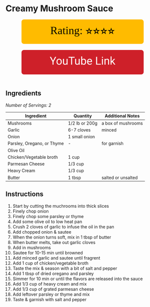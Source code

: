 # Creamy Mushroom Sauce

<div align="center">
  <img src="../graphics/svg/stars-4.svg" alt="Rating">
</div>

<br>

<div align="center">
  <a href="https://youtu.be/XVJB764Y1Uc">
    <img src="../graphics/svg/link-button-youtube.svg" alt="YouTube Link">
  </a>
</div>

<br>

## Ingredients
*Number of Servings: 2*

| Ingredient | Quantity | Additional Notes |
| --- | --- | --- |
| Mushrooms | 1/2 lb or 200g | a box of mushrooms |
| Garlic | 6-7 cloves | minced |
| Onion | 1 small onion |
| Parsley, Oregano, or Thyme | - | for garnish |
| Olive Oil |
| Chicken/Vegetable broth | 1 cup |
| Parmesan Cheese | 1/3 cup |
| Heavy Cream | 1/3 cup |
| Butter | 1 tbsp | salted or unsalted |

## Instructions
1. Start by cutting the muchrooms into thick slices
2. Finely chop onion
3. Finely chop some parsley or thyme
4. Add some olive oil to low heat pan
5. Crush 2 cloves of garlic to infuse the oil in the pan
6. Add chopped onion & sautee
7. When the onion turns soft, mix in 1 tbsp of butter
8. When butter melts, take out garlic cloves
9. Add in mushrooms
10. Sautee for 10-15 min until browned
11. Add minced garlic and sautee until fragrent
12. Add 1 cup of chicken/vegetable broth
13. Taste the mix & season with a bit of salt and pepper
14. Add 1 tbsp of dried oregano and parsley
15. Simmer for 10 min or until the flavors are released into the sauce
16. Add 1/3 cup of heavy cream and mix
17. Add 1/3 cup of grated parmesan cheese
18. Add leftover parsley or thyme and mix
19. Taste & garnish with salt and pepper
